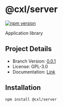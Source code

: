 # @cxl/server 
	
[![npm version](https://badge.fury.io/js/%40cxl%2Fserver.svg)](https://badge.fury.io/js/%40cxl%2Fserver)

Application library

## Project Details

-   Branch Version: [0.0.1](https://npmjs.com/package/@cxl/server/v/0.0.1)
-   License: GPL-3.0
-   Documentation: [Link](undefined)

## Installation

	npm install @cxl/server

